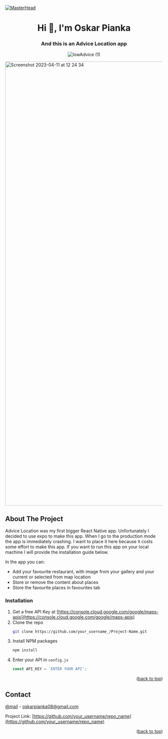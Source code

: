 [![MasterHead](https://teamquest.pl/img/static/blog/reactjs.jpeg)](https://reactnative.dev/)
<h1 align="center">Hi 👋, I'm Oskar Pianka</h1>
<h3 align="center">And this is an Advice Location app</h3>

<!-- Improved compatibility of back to top link: See: https://github.com/othneildrew/Best-README-Template/pull/73 -->
<a name="readme-top"></a>
<!--
*** Thanks for checking out the Best-README-Template. If you have a suggestion
*** that would make this better, please fork the repo and create a pull request
*** or simply open an issue with the tag "enhancement".
*** Don't forget to give the project a star!
*** Thanks again! Now go create something AMAZING! :D
-->
<div align="center">

![lowAdvice (1)](https://user-images.githubusercontent.com/97236622/231132186-615e3409-eb46-40e7-b4df-3eb5484c3a2a.gif)
</div>

<img width="1415" alt="Screenshot 2023-04-11 at 12 24 34" src="https://user-images.githubusercontent.com/97236622/231132819-0bb8e886-2558-48be-a763-5898bf4df999.png">






<!-- ABOUT THE PROJECT -->
## About The Project

Advice Location was my first bigger React Native app. Unfortunately I decided to use expo to make this app. When I go to the production mode the app is immediately crashing. I want to place it here because it costs some effort to make this app. If you want to run this app on your local machine I will provide the installation guide below.

In the app you can:
* Add your favourite restaurant, with image from your gallery and your current or selected from map location
* Store or remove the content about places
* Store the favourite places in favourites tab 




### Installation


1. Get a free API Key at [https://console.cloud.google.com/google/maps-apis](https://console.cloud.google.com/google/maps-apis)
2. Clone the repo
   ```sh
   git clone https://github.com/your_username_/Project-Name.git
   ```
3. Install NPM packages
   ```sh
   npm install
   ```
4. Enter your API in `config.js`
   ```js
   const API_KEY = 'ENTER YOUR API';
   ```

<p align="right">(<a href="#readme-top">back to top</a>)</p>




<!-- CONTACT -->
## Contact

[@mail]( oskarpianka08@gmail.com) - oskarpianka08@gmail.com

Project Link: [https://github.com/your_username/repo_name](https://github.com/your_username/repo_name)

<p align="right">(<a href="#readme-top">back to top</a>)</p>


